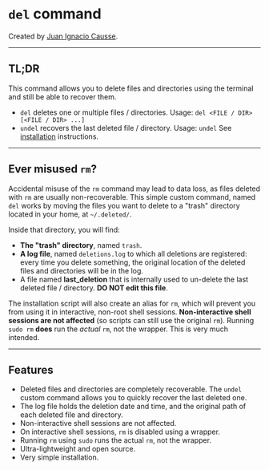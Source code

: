 # `del` command

Created by [Juan Ignacio Causse](mailto:juanignaciocausse@gmail.com).

---

## TL;DR

This command allows you to delete files and directories using the terminal and still be able to recover them.
* `del` deletes one or multiple files / directories. Usage: `del <FILE / DIR> [<FILE / DIR> ...]`
* `undel` recovers the last deleted file / directory. Usage: `undel`
See [installation](#Installation) instructions.

---

## Ever misused `rm`?
Accidental misuse of the `rm` command may lead to data loss, as files deleted with `rm` are usually non-recoverable.
This simple custom command, named `del` works by moving the files you want to delete to a "trash" directory located in your home, at `~/.deleted/`.

Inside that directory, you will find:
* **The "trash" directory**, named `trash`.
* **A log file**, named `deletions.log` to which all deletions are registered: every time you delete something, the original location of the deleted files and directories will be in the log.
* A file named **last_deletion** that is internally used to un-delete the last deleted file / directory. **DO NOT edit this file**.

The installation script will also create an alias for `rm`, which will prevent you from using it in interactive, non-root shell sessions.
**Non-interactive shell sessions are not affected** (so scripts can still use the original `rm`).
Running `sudo rm` **does** run the _actual_ `rm`, not the wrapper. This is very much intended.

---

## Features
* Deleted files and directories are completely recoverable. The `undel` custom command allows you to quickly recover the last deleted one.
* The log file holds the deletion date and time, and the original path of each deleted file and directory.
* Non-interactive shell sessions are not affected.
* On interactive shell sessions, `rm` is disabled using a wrapper.
* Running `rm` using `sudo` runs the actual `rm`, not the wrapper.
* Ultra-lightweight and open source.
* Very simple installation.



